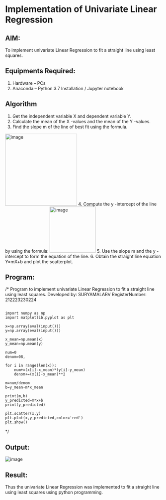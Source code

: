 # Implementation of Univariate Linear Regression
## AIM:
To implement univariate Linear Regression to fit a straight line using least squares.

## Equipments Required:
1. Hardware – PCs
2. Anaconda – Python 3.7 Installation / Jupyter notebook

## Algorithm
1. Get the independent variable X and dependent variable Y.
2. Calculate the mean of the X -values and the mean of the Y -values.
3. Find the slope m of the line of best fit using the formula. 
<img width="231" alt="image" src="https://user-images.githubusercontent.com/93026020/192078527-b3b5ee3e-992f-46c4-865b-3b7ce4ac54ad.png">
4. Compute the y -intercept of the line by using the formula:
<img width="148" alt="image" src="https://user-images.githubusercontent.com/93026020/192078545-79d70b90-7e9d-4b85-9f8b-9d7548a4c5a4.png">
5. Use the slope m and the y -intercept to form the equation of the line.
6. Obtain the straight line equation Y=mX+b and plot the scatterplot.

## Program:

/*
Program to implement univariate Linear Regression to fit a straight line using least squares.
Developed by: SURYAMALARV
RegisterNumber:  212223230224
```

import numpy as np
import matplotlib.pyplot as plt

x=np.array(eval(input()))
y=np.array(eval(input()))
           
x_mean=np.mean(x)
y_mean=np.mean(y)

num=0
denom=08,

for i in range(len(x)):
    num+=(x[i]-x_mean)*(y[i]-y_mean)
    denom+=(x[i]-x_mean)**2
    
m=num/denom
b=y_mean-m*x_mean

print(m,b)
y_predicted=m*x+b
print(y_predicted)

plt.scatter(x,y)
plt.plot(x,y_predicted,color='red')
plt.show()
 ```
*/

## Output:

![image](https://github.com/user-attachments/assets/5696ff1a-9831-401f-a39c-bb6954e11324)



## Result:
Thus the univariate Linear Regression was implemented to fit a straight line using least squares using python programming.
